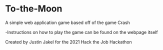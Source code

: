 # To-the-Moon
A simple web application game based off of the game Crash

-Instructions on how to play the game can be found on the webpage itself

Created by Justin Jakel for the 2021 Hack the Job Hackathon
